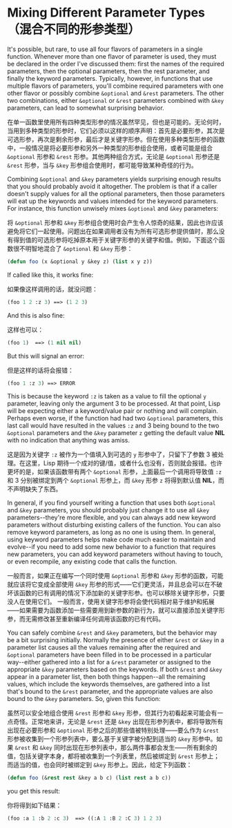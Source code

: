 # Mixing Different Parameter Types（混合不同的形参类型）

It's possible, but rare, to use all four flavors of parameters in a
single function. Whenever more than one flavor of parameter is used,
they must be declared in the order I've discussed them: first the
names of the required parameters, then the optional parameters, then
the rest parameter, and finally the keyword parameters. Typically,
however, in functions that use multiple flavors of parameters, you'll
combine required parameters with one other flavor or possibly combine
`&optional` and `&rest` parameters. The other two combinations, either
`&optional` or `&rest` parameters combined with `&key` parameters, can lead
to somewhat surprising behavior.

在单一函数里使用所有四种类型形参的情况虽然罕见，但也是可能的。无论何时，当用到多种类型的形参时，它们必须以这样的顺序声明：首先是必要形参，其次是可选形参，再次是剩余形参，最后才是关键字形参。但在使用多种类型形参的函数中，一般情况是将必要形参和另外一种类型的形参组合使用，或者可能是组合
`&optional` 形参和 `&rest` 形参。其他两种组合方式，无论是 `&optional`
形参还是 `&rest` 形参，当与 `&key` 形参组合使用时，都可能导致某种奇怪的行为。

Combining `&optional` and `&key` parameters yields surprising enough
results that you should probably avoid it altogether. The problem is
that if a caller doesn't supply values for all the optional
parameters, then those parameters will eat up the keywords and values
intended for the keyword parameters. For instance, this function
unwisely mixes `&optional` and `&key` parameters:

将 `&optional` 形参和 `&key`
形参组合使用时会产生令人惊奇的结果，因此也许应该避免将它们一起使用。问题出在如果调用者没有为所有可选形参提供值时，那么没有得到值的可选形参将吃掉原本用于关键字形参的关键字和值。例如，下面这个函数很不明智地混合了
`&optional` 和 `&key` 形参：

```lisp
(defun foo (x &optional y &key z) (list x y z))
```

If called like this, it works fine:

如果像这样调用的话，就没问题：

```lisp
(foo 1 2 :z 3) ==> (1 2 3)
```

And this is also fine:

这样也可以：

```lisp
(foo 1)  ==> (1 nil nil)
```

But this will signal an error:

但是这样的话将会报错：

```lisp
(foo 1 :z 3) ==> ERROR
```

This is because the keyword `:z` is taken as a value to fill the
optional `y` parameter, leaving only the argument 3 to be processed. At
that point, Lisp will be expecting either a keyword/value pair or
nothing and will complain. Perhaps even worse, if the function had had
two `&optional` parameters, this last call would have resulted in the
values `:z` and 3 being bound to the two `&optional` parameters and the
`&key` parameter `z` getting the default value **NIL** with no indication that
anything was amiss.

这是因为关键字 `:z` 被作为一个值填入到可选的 `y`
形参中了，只留下了参数 3 被处理。在这里，Lisp
期待一个成对的键/值，或者什么也没有，否则就会报错。也许更坏的是，如果该函数带有两个
`&optional` 形参，上面最后一个调用将导致值 `:z` 和 3
分别被绑定到两个 `&optional` 形参上，而 `&key` 形参 `z`
将得到默认值 **NIL**，而不声明缺失了东西。

In general, if you find yourself writing a function that uses both
`&optional` and `&key` parameters, you should probably just change it to
use all `&key` parameters--they're more flexible, and you can always add
new keyword parameters without disturbing existing callers of the
function. You can also remove keyword parameters, as long as no one is
using them. In general, using keyword parameters helps make code much
easier to maintain and evolve--if you need to add some new behavior to
a function that requires new parameters, you can add keyword
parameters without having to touch, or even recompile, any existing
code that calls the function.

一般而言，如果正在编写一个同时使用 `&optional` 形参和
`&key` 形参的函数，可能就应该将它变成全部使用 `&key`
形参的形式——它们更灵活，并且总会可以在不破坏该函数的已有调用的情况下添加新的关键字形参。也可以移除关键字形参，只要没人在使用它们。 一般而言，使用关键字形参将会使代码相对易于维护和拓展——如果需要为函数添加一些需要用到新参数的新行为，就可以直接添加关键字形参，而无需修改甚至重新编译任何调用该函数的已有代码。

You can safely combine `&rest` and `&key` parameters, but the behavior may
be a bit surprising initially. Normally the presence of either `&rest`
or `&key` in a parameter list causes all the values remaining after the
required and `&optional` parameters have been filled in to be processed
in a particular way--either gathered into a list for a `&rest` parameter
or assigned to the appropriate `&key` parameters based on the
keywords. If both `&rest` and `&key` appear in a parameter list, then both
things happen--all the remaining values, which include the keywords
themselves, are gathered into a list that's bound to the `&rest`
parameter, and the appropriate values are also bound to the `&key`
parameters. So, given this function:

虽然可以安全地组合使用 `&rest` 形参和 `&key`
形参，但其行为初看起来可能会有一点奇怪。正常地来讲，无论是 `&rest` 还是
`&key` 出现在形参列表中，都将导致所有出现在必要形参和 `&optional`
形参之后的那些值被特别处理——要么作为 `&rest`
形参被收集到一个形参列表中，要么基于关键字被分配到适当的 `&key`
形参中。如果 `&rest` 和 `&key`
同时出现在形参列表中，那么两件事都会发生——所有剩余的值，包括关键字本身，都将被收集到一个列表里，然后被绑定到
`&rest` 形参上；而适当的值，也会同时被绑定到 `&key` 形参上。因此，给定下列函数：

```lisp
(defun foo (&rest rest &key a b c) (list rest a b c))
```

you get this result:

你将得到如下结果：

```lisp
(foo :a 1 :b 2 :c 3)  ==> ((:A 1 :B 2 :C 3) 1 2 3)
```
